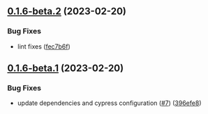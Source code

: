 ## [0.1.6-beta.2](https://github.com/victal/cypress-extensions-plugin/compare/v0.1.6-beta.1...v0.1.6-beta.2) (2023-02-20)


### Bug Fixes

* lint fixes ([fec7b6f](https://github.com/victal/cypress-extensions-plugin/commit/fec7b6fb7bb19a7f1146d301d4e729fd4d4e97dd))

## [0.1.6-beta.1](https://github.com/victal/cypress-extensions-plugin/compare/v0.1.5...v0.1.6-beta.1) (2023-02-20)


### Bug Fixes

* update dependencies and cypress configuration ([#7](https://github.com/victal/cypress-extensions-plugin/issues/7)) ([396efe8](https://github.com/victal/cypress-extensions-plugin/commit/396efe8bc0ffd68527ff20e56e659314f5f78d4c))
